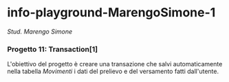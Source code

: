 # info-playground-MarengoSimone-1

_Stud. Marengo Simone_

### Progetto 11: Transaction[1]
L'obiettivo del progetto è creare una transazione che salvi automaticamente nella tabella *Movimenti* i dati del prelievo e del versamento fatti dall'utente.
